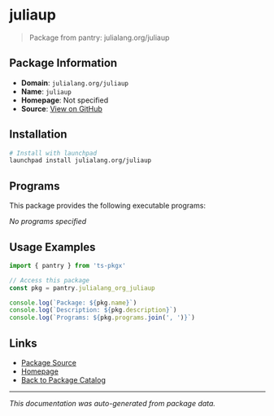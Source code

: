 # juliaup

> Package from pantry: julialang.org/juliaup

## Package Information

- **Domain**: `julialang.org/juliaup`
- **Name**: `juliaup`
- **Homepage**: Not specified
- **Source**: [View on GitHub](https://github.com/pkgxdev/pantry/tree/main/projects/julialang.org/juliaup/package.yml)

## Installation

```bash
# Install with launchpad
launchpad install julialang.org/juliaup
```

## Programs

This package provides the following executable programs:

*No programs specified*

## Usage Examples

```typescript
import { pantry } from 'ts-pkgx'

// Access this package
const pkg = pantry.julialang_org_juliaup

console.log(`Package: ${pkg.name}`)
console.log(`Description: ${pkg.description}`)
console.log(`Programs: ${pkg.programs.join(', ')}`)
```

## Links

- [Package Source](https://github.com/pkgxdev/pantry/tree/main/projects/julialang.org/juliaup/package.yml)
- [Homepage](#)
- [Back to Package Catalog](../package-catalog.md)

---

*This documentation was auto-generated from package data.*
